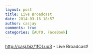 ```yaml
---
layout: post
title: Live Broadcast
date: 2014-03-16 18:57
author: casjay
comments: true
categories: [AUTO, FaceBook]
---
```


<http://casj.biz/1fOLuo3> - Live Broadcast!  

